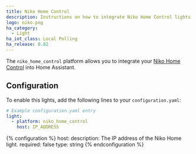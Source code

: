 ```yaml
---
title: Niko Home Control
description: Instructions on how to integrate Niko Home Control lights into Home Assistant.
logo: niko.png
ha_category:
  - Light
ha_iot_class: Local Polling
ha_release: 0.82
---
```


The `niko_home_control` platform allows you to integrate your [Niko Home Control](https://www.niko.eu/enus/products/niko-home-control) into Home Assistant.

## Configuration

To enable this lights, add the following lines to your `configuration.yaml`:

```yaml
# Example configuration.yaml entry
light:
  - platform: niko_home_control
    host: IP_ADDRESS
```

{% configuration %}
host:
  description: The IP address of the Niko Home light.
  required: false
  type: string
{% endconfiguration %}
